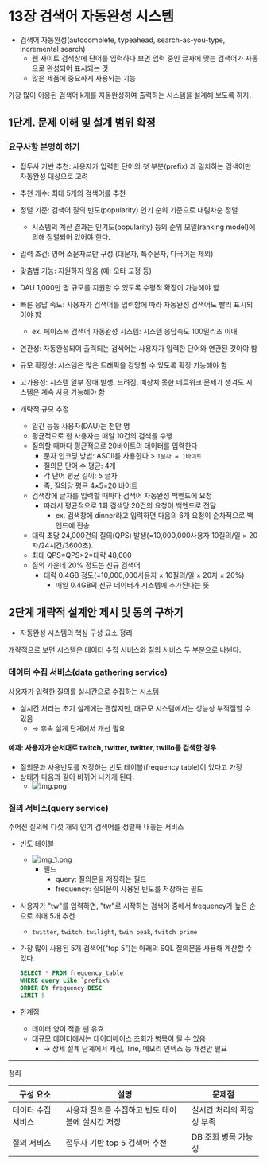 # 13장 검색어 자동완성 시스템

- 검색어 자동완성(autocomplete, typeahead, search-as-you-type, incremental search)
  - 웹 사이트 검색창에 단어를 입력하다 보면 입력 중인 글자에 맞는 검색어가 자동으로 완성되어 표시되는 것
  - 많은 제품에 중요하게 사용되는 기능

가장 많이 이용된 검색어 k개를 자동완성하여 출력하는 시스템을 설계해 보도록 하자.

## 1단계. 문제 이해 및 설계 범위 확정

### 요구사항 분명히 하기

- 접두사 기반 추천: 사용자가 입력한 단어의 첫 부분(prefix) 과 일치하는 검색어만 자동완성 대상으로 고려
- 추천 개수: 최대 5개의 검색어를 추천
- 정렬 기준: 검색어 질의 빈도(popularity) 인기 순위 기준으로 내림차순 정렬
  - 시스템의 계산 결과는 인기도(popularity) 등의 순위 모델(ranking model)에 의해 정렬되어 있어야 한다.
- 입력 조건: 영어 소문자로만 구성 (대문자, 특수문자, 다국어는 제외)
- 맞춤법 기능:	지원하지 않음 (예: 오타 교정 등)
- DAU 1,000만 명 규모를 지원할 수 있도록 수평적 확장이 가능해야 함
- 빠른 응답 속도: 사용자가 검색어를 입력함에 따라 자동완성 검색어도 빨리 표시되어야 함
  - ex. 페이스북 검색어 자동완성 시스템: 시스템 응답속도 100밀리초 이내
- 연관성: 자동완성되어 출력되는 검색어는 사용자가 입력한 단어와 연관된 것이야 함
- 규모 확장성: 시스템은 많은 트래픽을 감당할 수 있도록 확장 가능해야 함
- 고가용성: 시스템 일부 장애 발생, 느려짐, 예상치 못한 네트워크 문제가 생겨도 시스템은 계속 사용 가능해야 함

- 개략적 규모 추정
  - 일간 능동 사용자(DAU)는 천만 명
  - 평균적으로 한 사용자는 매일 10건의 검색을 수행
  - 질의할 때마다 평균적으로 20바이트의 데이터를 입력한다
    - 문자 인코딩 방법: ASCII를 사용한다 > `1문자 = 1바이트`
    - 질의문 단어 수 평균: 4개
    - 각 단어 평균 길이: 5 글자
    - 즉, 질의당 평균 4×5=20 바이트
  - 검색창에 글자를 입력할 때마다 검색어 자동완성 백엔드에 요청
    - 따라서 평균적으로 1회 검색당 20건의 요청이 백엔드로 전달
      - ex. 검색창에 dinner라고 입력하면 다음의 6개 요청이 순차적으로 백엔드에 전송
  - 대략 초당 24,000건의 질의(QPS) 발생(=10,000,000사용자 10질의/일 × 20자/24시간/3600초).
  - 최대 QPS=QPS×2=대략 48,000
  - 질의 가운데 20% 정도는 신규 검색어
    - 대략 0.4GB 정도(=10,000,000사용자 × 10질의/일 × 20자 × 20%)
      - 매일 0.4GB의 신규 데이터가 시스템에 추가된다는 뜻

## 2단계 개략적 설계안 제시 및 동의 구하기

- 자동완성 시스템의 핵심 구성 요소 정리

개략적으로 보면 시스템은 데이터 수집 서비스와 질의 서비스 두 부분으로 나뉜다.

### 데이터 수집 서비스(data gathering service)
사용자가 입력한 질의를 실시간으로 수집하는 시스템

- 실시간 처리는 초기 설계에는 괜찮지만, 대규모 시스템에서는 성능상 부적절할 수 있음
  - → 후속 설계 단계에서 개선 필요

#### 예제: 사용자가 순서대로 twitch, twitter, twitter, twillo를 검색한 경우

- 질의문과 사용빈도를 저장하는 빈도 테이블(frequency table)이 있다고 가정
- 상태가 다음과 같이 바뀌어 나가게 된다.
  -  ![img.png](image/13-2.png)


### 질의 서비스(query service)

주어진 질의에 다섯 개의 인기 검색어를 정렬해 내놓는 서비스

- 빈도 테이블
  - ![img_1.png](image/13-1.png)
    - 필드
      - query: 질의문을 저장하는 필드
      - frequency: 질의문이 사용된 빈도를 저장하는 필드
- 사용자가 "tw"를 입력하면, "tw"로 시작하는 검색어 중에서 frequency가 높은 순으로 최대 5개 추천
  - `twitter`, `twitch`, `twilight`, `twin peak`, `twitch prime`
- 가장 많이 사용된 5개 검색어("top 5")는 아래의 SQL 질의문을 사용해 계산할 수 있다.
  ```sql
  SELECT * FROM frequency_table
  WHERE query Like `prefix%
  ORDER BY frequency DESC
  LIMIT 5
  ```
  
- 한계점
  - 데이터 양이 적을 땐 유효
  - 대규모 데이터에서는 데이터베이스 조회가 병목이 될 수 있음 
    - → 상세 설계 단계에서 캐싱, Trie, 메모리 인덱스 등 개선안 필요

----
정리

| 구성 요소       | 설명                           | 문제점             |
|-------------|------------------------------|-----------------|
|  데이터 수집 서비스 |  사용자 질의를 수집하고 빈도 테이블에 실시간 저장 |  실시간 처리의 확장성 부족 |
| 질의 서비스      | 접두사 기반 top 5 검색어 추천          | DB 조회 병목 가능성    |
  